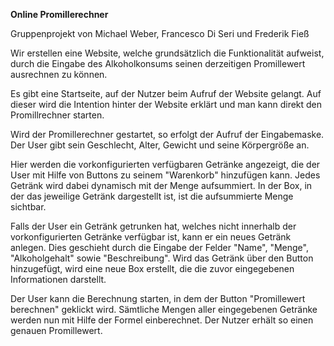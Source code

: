 **Online Promillerechner**

Gruppenprojekt von Michael Weber, Francesco Di Seri und Frederik Fieß

Wir erstellen eine Website, welche grundsätzlich die Funktionalität aufweist, durch die Eingabe des Alkoholkonsums seinen derzeitigen Promillewert ausrechnen zu können.

Es gibt eine Startseite, auf der Nutzer beim Aufruf der Website gelangt. Auf dieser wird die Intention hinter der Website erklärt und man kann direkt den Promillrechner starten.

Wird der Promillerechner gestartet, so erfolgt der Aufruf der Eingabemaske.
Der User gibt sein Geschlecht, Alter, Gewicht und seine Körpergröße an.

 Hier werden die vorkonfigurierten verfügbaren Getränke angezeigt, die der User mit Hilfe von Buttons zu seinem "Warenkorb" hinzufügen kann. Jedes Getränk wird dabei dynamisch mit der Menge aufsummiert. In der Box, in der das jeweilige Getränk dargestellt ist, ist die aufsummierte Menge sichtbar.

 Falls der User ein Getränk getrunken hat, welches nicht innerhalb der vorkonfigurierten Getränke verfügbar ist, kann er ein neues Getränk anlegen.
 Dies geschieht durch die Eingabe der Felder "Name", "Menge", "Alkoholgehalt" sowie "Beschreibung". Wird das Getränk über den Button hinzugefügt, wird eine neue Box erstellt, die die zuvor eingegebenen Informationen darstellt.

 Der User kann die Berechnung starten, in dem der Button "Promillewert berechnen" geklickt wird. Sämtliche Mengen aller eingegebenen Getränke werden nun mit Hilfe der Formel einberechnet. Der Nutzer erhält so einen genauen Promillewert.
